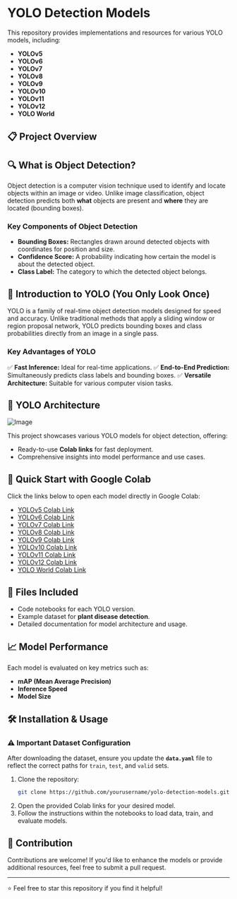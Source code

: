 # YOLO Detection Models

This repository provides implementations and resources for various YOLO models, including:

- **YOLOv5**
- **YOLOv6**
- **YOLOv7**
- **YOLOv8**
- **YOLOv9**
- **YOLOv10**
- **YOLOv11**
- **YOLOv12**
- **YOLO World**

## 📋 Project Overview

## 🔍 What is Object Detection?
Object detection is a computer vision technique used to identify and locate objects within an image or video. Unlike image classification, object detection predicts both **what** objects are present and **where** they are located (bounding boxes).

### Key Components of Object Detection
- **Bounding Boxes:** Rectangles drawn around detected objects with coordinates for position and size.
- **Confidence Score:** A probability indicating how certain the model is about the detected object.
- **Class Label:** The category to which the detected object belongs.

## 🧠 Introduction to YOLO (You Only Look Once)
YOLO is a family of real-time object detection models designed for speed and accuracy. Unlike traditional methods that apply a sliding window or region proposal network, YOLO predicts bounding boxes and class probabilities directly from an image in a single pass.

### Key Advantages of YOLO
✅ **Fast Inference:** Ideal for real-time applications.
✅ **End-to-End Prediction:** Simultaneously predicts class labels and bounding boxes.
✅ **Versatile Architecture:** Suitable for various computer vision tasks.

## 📐 YOLO Architecture

![Image](https://github.com/user-attachments/assets/2aa2ee22-e540-43c1-bbb4-8f4eb6c39952)

This project showcases various YOLO models for object detection, offering:

- Ready-to-use **Colab links** for fast deployment.
- Comprehensive insights into model performance and use cases.

## 🚀 Quick Start with Google Colab

Click the links below to open each model directly in Google Colab:

- [YOLOv5 Colab Link](#)
- [YOLOv6 Colab Link](https://colab.research.google.com/drive/1StMfWZc5ySo-dEMWzsNT8mEfK-lB_jKh?usp=sharing)
- [YOLOv7 Colab Link](#)
- [YOLOv8 Colab Link](#)
- [YOLOv9 Colab Link](https://colab.research.google.com/drive/1OsLJUjr6LSLyWLRTF7_deTQ7oiEf1-Xr?usp=sharing)
- [YOLOv10 Colab Link](https://colab.research.google.com/drive/18R1jOQwOyIo4xzD7yQqwZARLXFMutvnV?usp=sharing)
- [YOLOv11 Colab Link](#)
- [YOLOv12 Colab Link](#)
- [YOLO World Colab Link](https://colab.research.google.com/drive/1pM7gOI1_0Bn4dRqIZi8uVogRC3vtliDc?usp=sharing)

## 📂 Files Included

- Code notebooks for each YOLO version.
- Example dataset for **plant disease detection**.
- Detailed documentation for model architecture and usage.

## 📈 Model Performance

Each model is evaluated on key metrics such as:

- **mAP (Mean Average Precision)**
- **Inference Speed**
- **Model Size**

## 🛠️ Installation & Usage

### ⚠️ Important Dataset Configuration
After downloading the dataset, ensure you update the **`data.yaml`** file to reflect the correct paths for `train`, `test`, and `valid` sets.

1. Clone the repository:
   ```bash
   git clone https://github.com/yourusername/yolo-detection-models.git
   ```
2. Open the provided Colab links for your desired model.
3. Follow the instructions within the notebooks to load data, train, and evaluate models.



## 🤝 Contribution

Contributions are welcome! If you'd like to enhance the models or provide additional resources, feel free to submit a pull request.

---

⭐️ Feel free to star this repository if you find it helpful!

